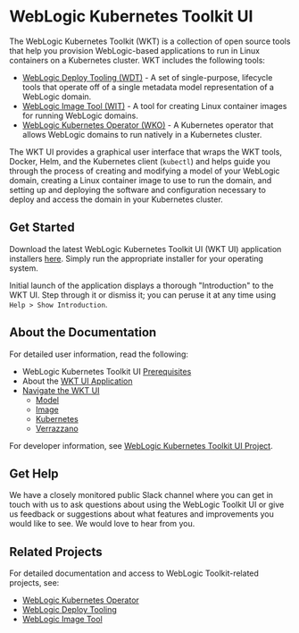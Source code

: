 # WebLogic Kubernetes Toolkit UI
The WebLogic Kubernetes Toolkit (WKT) is a collection of open source tools that help you provision WebLogic-based
applications to run in Linux containers on a Kubernetes cluster.  WKT includes the following tools:

- [WebLogic Deploy Tooling (WDT)](https://github.com/oracle/weblogic-deploy-tooling) - A set of single-purpose,
  lifecycle tools that operate off of a single metadata model representation of a WebLogic domain.
- [WebLogic Image Tool (WIT)](https://github.com/oracle/weblogic-image-tool) - A tool for creating Linux container
  images for running WebLogic domains.
- [WebLogic Kubernetes Operator (WKO)](https://github.com/oracle/weblogic-kubernetes-operator) - A Kubernetes operator
  that allows WebLogic domains to run natively in a Kubernetes cluster.

The WKT UI provides a graphical user interface that wraps the WKT tools, Docker, Helm, and the Kubernetes client
(`kubectl`) and helps guide you through the process of creating and modifying a model of your WebLogic domain, creating
a Linux container image to use to run the domain, and setting up and deploying the software and configuration
necessary to deploy and access the domain in your Kubernetes cluster.

## Get Started

Download the latest WebLogic Kubernetes Toolkit UI (WKT UI) application installers [here](https://github.com/oracle/weblogic-toolkit-ui/releases).
Simply run the appropriate installer for your operating system.

Initial launch of the application displays a thorough "Introduction" to the WKT UI. Step through
it or dismiss it; you can peruse it at any time using `Help > Show Introduction`.

## About the Documentation
For detailed user information, read the following:

- WebLogic Kubernetes Toolkit UI [Prerequisites](site/prerequisites.md)
- About the [WKT UI Application](site/setup.md)
- [Navigate the WKT UI](site/project-settings.md)
    - [Model](site/model.md)
    - [Image](site/image.md)
    - [Kubernetes](site/k8s-client-config.md)
    - [Verrazzano](site/verrazzano.md)

For developer information, see [WebLogic Kubernetes Toolkit UI Project](site/developer.md).

## Get Help

We have a closely monitored public Slack channel where you can get in touch with us to ask questions about using the
WebLogic Toolkit UI or give us feedback or suggestions about what features and improvements you would like to see.
We would love to hear from you.

## Related Projects
For detailed documentation and access to WebLogic Toolkit-related projects, see:

- [WebLogic Kubernetes Operator](https://oracle.github.io/weblogic-kubernetes-operator/)
- [WebLogic Deploy Tooling](https://oracle.github.io/weblogic-deploy-tooling/)
- [WebLogic Image Tool](https://oracle.github.io/weblogic-image-tool/)
